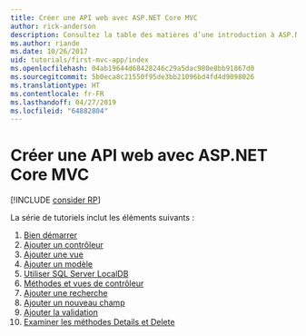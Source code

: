 ```yaml
---
title: Créer une API web avec ASP.NET Core MVC
author: rick-anderson
description: Consultez la table des matières d’une introduction à ASP.NET Core MVC.
ms.author: riande
ms.date: 10/26/2017
uid: tutorials/first-mvc-app/index
ms.openlocfilehash: 04ab19644d68428246c29a5dac980e8bb91867d0
ms.sourcegitcommit: 5b0eca8c21550f95de3bb21096bd4fd4d9098026
ms.translationtype: HT
ms.contentlocale: fr-FR
ms.lasthandoff: 04/27/2019
ms.locfileid: "64882804"
---
```

# <a name="create-a-web-app-with-aspnet-core-mvc"></a>Créer une API web avec ASP.NET Core MVC

[!INCLUDE [consider RP](~/includes/razor.md)]

La série de tutoriels inclut les éléments suivants :

1. [Bien démarrer](start-mvc.md)
1. [Ajouter un contrôleur](adding-controller.md)
1. [Ajouter une vue](adding-view.md)
1. [Ajouter un modèle](adding-model.md)
1. [Utiliser SQL Server LocalDB](working-with-sql.md)
1. [Méthodes et vues de contrôleur](controller-methods-views.md)
1. [Ajouter une recherche](search.md)
1. [Ajouter un nouveau champ](new-field.md)
1. [Ajouter la validation](validation.md)
1. [Examiner les méthodes Details et Delete](details.md)
